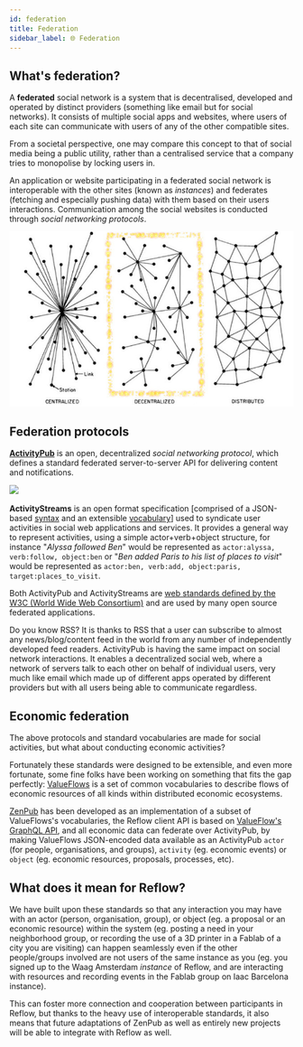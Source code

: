 ```yaml
---
id: federation
title: Federation
sidebar_label: 🌐 Federation
---
```


## What's federation?

A **federated** social network is a system that is decentralised, developed and operated by distinct providers (something like email but for social networks). It consists of multiple social apps and websites, where users of each site can communicate with users of any of the other compatible sites. 

From a societal perspective, one may compare this concept to that of social media being a public utility, rather than a centralised service that a company tries to monopolise by locking users in. 

An application or website participating in a federated social network is interoperable with the other sites (known as *instances*) and federates (fetching and especially pushing data) with them based on their users interactions. Communication among the social websites is conducted through *social networking protocols*. 

  <img src='../img/decentralised.jpg'/>


## Federation protocols

**[ActivityPub](https://www.w3.org/TR/activitypub/)** is an open, decentralized *social networking protocol*, which defines a standard federated server-to-server API for delivering content and notifications.

  <img src='http://activitypub.rocks/static/images/ActivityPub-tutorial-image.png'/>

**ActivityStreams** is an open format specification [comprised of a JSON-based [syntax](https://www.w3.org/TR/activitystreams-core/) and an extensible [vocabulary](https://www.w3.org/TR/activitystreams-core/)] used to syndicate user activities in social web applications and services. It provides a general way to represent activities, using a simple actor+verb+object structure, for instance "*Alyssa followed Ben*" would be represented as `actor:alyssa, verb:follow, object:ben` or "*Ben added Paris to his list of places to visit*" would be represented as `actor:ben, verb:add, object:paris, target:places_to_visit`.

Both ActivityPub and ActivityStreams are [web standards defined by the W3C (World Wide Web Consortium)](https://www.w3.org/standards/about.html) and are used by many open source federated applications.

Do you know RSS? It is thanks to RSS that a user can subscribe to almost any news/blog/content feed in the world from any number of independently developed feed readers. ActivityPub is having the same impact on social network interactions. It enables a decentralized social web, where a network of servers talk to each other on behalf of individual users, very much like email which made up of different apps operated by different providers but with all users being able to communicate regardless. 

## Economic federation

The above protocols and standard vocabularies are made for social activities, but what about conducting economic activities?

Fortunately these standards were designed to be extensible, and even more fortunate, some fine folks have been working on something that fits the gap perfectly: [ValueFlows](https://valueflo.ws/) is a set of common vocabularies to describe flows of economic resources of all kinds within distributed economic ecosystems.

[ZenPub](./ZenPub) has been developed as an implementation of a subset of ValueFlows's vocabularies, the Reflow client API is based on [ValueFlow's GraphQL API](https://lab.allmende.io/valueflows/vf-schemas/vf-graphql#vf-graphql), and all economic data can federate over ActivityPub, by making ValueFlows JSON-encoded data available as an ActivityPub `actor` (for people, organisations, and groups), `activity` (eg. economic events) or `object` (eg. economic resources, proposals, processes, etc).

## What does it mean for Reflow?

We have built upon these standards so that any interaction you may have with an actor (person, organisation, group), or object (eg. a proposal or an economic resource) within the system (eg. posting a need in your neighborhood group, or recording the use of a 3D printer in a Fablab of a city you are visiting) can happen seamlessly even if the other people/groups involved are not users of the same instance as you (eg. you signed up to the Waag Amsterdam *instance* of Reflow, and are interacting with resources and recording events in the Fablab group on Iaac Barcelona instance). 

This can foster more connection and cooperation between participants in Reflow, but thanks to the heavy use of interoperable standards, it also means that future adaptations of ZenPub as well as entirely new projects will be able to integrate with Reflow as well.
